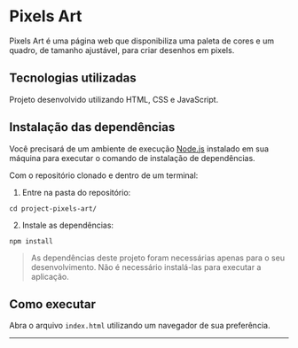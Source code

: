 # Pixels Art

Pixels Art é uma página web que disponibiliza uma paleta de cores e um quadro, de tamanho ajustável, para criar desenhos em pixels.

## Tecnologias utilizadas

Projeto desenvolvido utilizando HTML, CSS e JavaScript.

## Instalação das dependências

Você precisará de um ambiente de execução [Node.js](https://nodejs.org) instalado em sua máquina para executar o comando de instalação de dependências.

Com o repositório clonado e dentro de um terminal:

1. Entre na pasta do repositório:

```
cd project-pixels-art/
```

2. Instale as dependências:

```
npm install
```

> As dependências deste projeto foram necessárias apenas para o seu desenvolvimento. Não é necessário instalá-las para executar a aplicação.

## Como executar

Abra o arquivo `index.html` utilizando um navegador de sua preferência.

---

